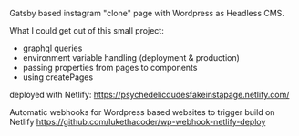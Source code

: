Gatsby based instagram "clone" page with Wordpress as Headless CMS.

What I could get out of this small project:
- graphql queries
- environment variable handling (deployment & production)
- passing properties from pages to components
- using createPages

deployed with Netlify: https://psychedelicdudesfakeinstapage.netlify.com/

Automatic webhooks for Wordpress based websites to trigger build on Netlify https://github.com/lukethacoder/wp-webhook-netlify-deploy